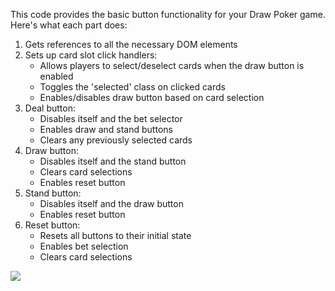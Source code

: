 This code provides the basic button functionality for your Draw Poker game. Here's what each part does:
1) Gets references to all the necessary DOM elements
2) Sets up card slot click handlers:
    - Allows players to select/deselect cards when the draw button is enabled
    - Toggles the 'selected' class on clicked cards
    - Enables/disables draw button based on card selection
3) Deal button:
    - Disables itself and the bet selector
    - Enables draw and stand buttons
    - Clears any previously selected cards
4) Draw button:
    - Disables itself and the stand button
    - Clears card selections
    - Enables reset button
5) Stand button:
    - Disables itself and the draw button
    - Enables reset button
6) Reset button:
    - Resets all buttons to their initial state
    - Enables bet selection
    - Clears card selections

![](./images%20for%20md%20file/code.png)
